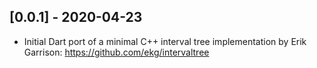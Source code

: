 ## [0.0.1] - 2020-04-23

* Initial Dart port of a minimal C++ interval tree implementation
  by Erik Garrison: https://github.com/ekg/intervaltree
